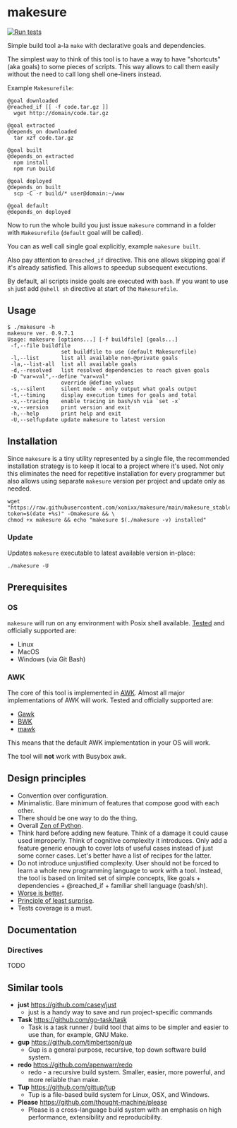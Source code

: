 # makesure

[![Run tests](https://github.com/xonixx/makesure/workflows/Run%20tests/badge.svg)](https://github.com/xonixx/makesure/actions?query=workflow%3A%22Run+tests%22)

Simple build tool a-la `make` with declarative goals and dependencies.

The simplest way to think of this tool is to have a way to have "shortcuts" (aka goals) to some pieces of scripts. This way allows to call them easily without the need to call long shell one-liners instead.

Example `Makesurefile`:

```
@goal downloaded
@reached_if [[ -f code.tar.gz ]]
  wget http://domain/code.tar.gz
  
@goal extracted
@depends_on downloaded
  tar xzf code.tar.gz 

@goal built
@depends_on extracted
  npm install
  npm run build

@goal deployed
@depends_on built
  scp -C -r build/* user@domain:~/www

@goal default
@depends_on deployed
```

Now to run the whole build you just issue `makesure` command in a folder with `Makesurefile` (`default` goal will be called). 

You can as well call single goal explicitly, example `makesure built`. 

Also pay attention to `@reached_if` directive. This one allows skipping goal if it's already satisfied. This allows to speedup subsequent executions.

By default, all scripts inside goals are executed with `bash`. If you want to use `sh` just add `@shell sh` directive at start of the `Makesurefile`.  

## Usage

```
$ ./makesure -h
makesure ver. 0.9.7.1
Usage: makesure [options...] [-f buildfile] [goals...]
 -f,--file buildfile
                 set buildfile to use (default Makesurefile)
 -l,--list       list all available non-@private goals
 -la,--list-all  list all available goals
 -d,--resolved   list resolved dependencies to reach given goals
 -D "var=val",--define "var=val"
                 override @define values
 -s,--silent     silent mode - only output what goals output
 -t,--timing     display execution times for goals and total
 -x,--tracing    enable tracing in bash/sh via `set -x`
 -v,--version    print version and exit
 -h,--help       print help and exit
 -U,--selfupdate update makesure to latest version
```

## Installation

Since `makesure` is a tiny utility represented by a single file, the recommended installation strategy is to keep it local to a project where it's used. Not only this eliminates the need for repetitive installation for every programmer but also allows using separate `makesure` version per project and update only as needed.

```shell
wget "https://raw.githubusercontent.com/xonixx/makesure/main/makesure_stable?token=$(date +%s)" -Omakesure && \
chmod +x makesure && echo "makesure $(./makesure -v) installed"
```

### Update

Updates `makesure` executable to latest available version in-place:

```shell
./makesure -U
```

## Prerequisites

### OS    

`makesure` will run on any environment with Posix shell available. [Tested](https://github.com/xonixx/makesure/actions) and officially supported are:
 
- Linux
- MacOS
- Windows (via Git Bash)
      
### AWK

The core of this tool is implemented in [AWK](https://en.wikipedia.org/wiki/AWK).
Almost all major implementations of AWK will work. Tested and officially supported are:

- [Gawk](https://www.gnu.org/software/gawk/)
- [BWK](https://github.com/onetrueawk/awk)
- [mawk](https://invisible-island.net/mawk/)

This means that the default AWK implementation in your OS will work.

The tool will **not** work with Busybox awk.

## Design principles

- Convention over configuration.
- Minimalistic. Bare minimum of features that compose good with each other.
- There should be one way to do the thing.
- Overall [Zen of Python](https://www.python.org/dev/peps/pep-0020/#the-zen-of-python). 
- Think hard before adding new feature. Think of a damage it could cause used improperly. Think of cognitive complexity it introduces. Only add a feature generic enough to cover lots of useful cases instead of just some corner cases. Let's better have a list of recipes for the latter.
- Do not introduce unjustified complexity. User should not be forced to learn a whole new programming language to work with a tool. Instead, the tool is based on limited set of simple concepts, like goals + dependencies + @reached_if + familiar shell language (bash/sh).
- [Worse is better](https://en.wikipedia.org/wiki/Worse_is_better).
- [Principle of least surprise](https://en.wikipedia.org/wiki/Principle_of_least_astonishment).
- Tests coverage is a must.

## Documentation

### Directives

TODO

## Similar tools

- **just** https://github.com/casey/just
  - just is a handy way to save and run project-specific commands
- **Task** https://github.com/go-task/task
  - Task is a task runner / build tool that aims to be simpler and easier to use than, for example, GNU Make.
- **gup** https://github.com/timbertson/gup
  - Gup is a general purpose, recursive, top down software build system.
- **redo** https://github.com/apenwarr/redo
  - redo - a recursive build system. Smaller, easier, more powerful, and more reliable than make.
- **Tup** https://github.com/gittup/tup
  - Tup is a file-based build system for Linux, OSX, and Windows.
- **Please** https://github.com/thought-machine/please
  - Please is a cross-language build system with an emphasis on high performance, extensibility and reproducibility.
